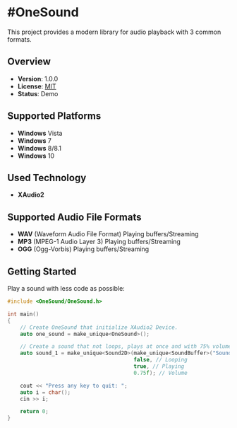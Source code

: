 #OneSound
==========

This project provides a modern library for audio playback with 3 common formats.

Overview
--------

- **Version**: 1.0.0
- **License**: [MIT](https://github.com/weelhelmer/OneSound/master/LICENSE.txt)
- **Status**: Demo

Supported Platforms
-------------------
- **Windows** Vista
- **Windows** 7
- **Windows** 8/8.1
- **Windows** 10

Used Technology
---------------
- **XAudio2**

Supported Audio File Formats
----------------------
- **WAV** (Waveform Audio File Format) Playing buffers/Streaming
- **MP3** (MPEG-1 Audio Layer 3) Playing buffers/Streaming
- **OGG** (Ogg-Vorbis) Playing buffers/Streaming

Getting Started
---------------

Play a sound with less code as possible:

```cpp
#include <OneSound/OneSound.h>

int main()
{
    // Create OneSound that initialize XAudio2 Device.
    auto one_sound = make_unique<OneSound>();

    // Create a sound that not loops, plays at once and with 75% volume.
    auto sound_1 = make_unique<Sound2D>(make_unique<SoundBuffer>("Sound\\shot.wav"),
                                        false, // Looping
                                        true, // Playing
                                        0.75f); // Volume

    cout << "Press any key to quit: ";
    auto i = char();
    cin >> i;

	return 0;
}
```